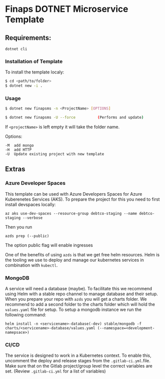 # Finaps DOTNET Microservice Template

## Requirements:

`dotnet cli`

### Installation of Template

To install the template localy:

```sh
$ cd <path/to/folder>
$ dotnet new -i .
```

### Usage

```sh
$ dotnet new finapsms -n <ProjectName> [OPTIONS]

$ dotnet new finapsms -U --force          (Performs and update)
```

If `<projectName>` is left empty it will take the folder name.

Options:

```
-M  add mongo
-H  add HTTP
-U  Update existing project with new template
```

## Extras

### Azure Developer Spaces

This template can be used with Azure Developers Spaces for Azure Kuberenetes Services (AKS). To prepare the project for this you need to first install devspaces locally:

```shell
az aks use-dev-spaces --resource-group debtco-staging --name debtco-staging --verbose
```

Then you run

```shell
azds prep (--public)
```

The option public flag will enable ingresses

One of the benefits of using `azds` is that we get free helm resources. Helm is the tooling we use to deploy and manage our kubernetes services in combination with `kubectl`.

### MongoDB

A service will need a database (maybe). To facilitate this we recommend using Helm with a stable repo channel to manage database and their setup. When you prepare your repo with `azds` you will get a charts folder. We recommend to add a second folder to the charts folder which will hold the `values.yaml` file for setup. To setup a mongodb instance we run the following command:

```shell
helm install -n <servicename>-database(-dev) stable/mongodb -f charts/<servicename>-database/values.yaml (--namespace=<development-namepsace>)
```

### CI/CD

The service is designed to work in a Kubernetes context. To enable this, uncomment the deploy and release stages from the `.gitlab-ci.yml`.file. Make sure that on the Gitlab project/group level the correct variables are set. (Review `.gitlab-ci.yml` for a list of variables)
